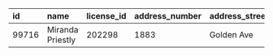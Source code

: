 | id	  | name	           | license_id	| address_number | address_street_name | ssn       |
|:----- |:---------------- |:---------- |:-------------- |:------------------- |:--------- |
| 99716 |	Miranda Priestly | 202298     | 1883           | Golden Ave          | 987756388 |
